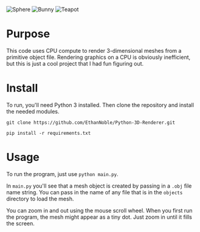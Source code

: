 ![Sphere](https://github.com/user-attachments/assets/02fa427d-04ae-4c32-96a4-e9e72adf61f5)
![Bunny](https://github.com/user-attachments/assets/0d8c0dcb-0724-4cec-85e6-1fa283c1f1d8)
![Teapot](https://github.com/user-attachments/assets/d10c06bc-8f3b-4f02-9ecf-5c42746c451b)

# Purpose
This code uses CPU compute to render 3-dimensional meshes from a primitive object file. Rendering graphics on a CPU is obviously inefficient, but this is just a cool project that I had fun figuring out.

# Install
To run, you'll need Python 3 installed. Then clone the repository and install the needed modules.

```git clone https://github.com/EthanNoble/Python-3D-Renderer.git```

```pip install -r requirements.txt```

# Usage
To run the program, just use ```python main.py```.

In ```main.py``` you'll see that a mesh object is created by passing in a ```.obj``` file name string. You can pass in the name of any file that is in the ```objects``` directory to load the mesh.

You can zoom in and out using the mouse scroll wheel. When you first run the program, the mesh might appear as a tiny dot. Just zoom in until it fills the screen.
